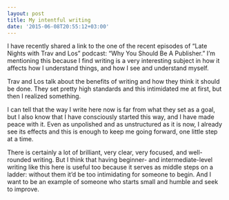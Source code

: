 ```yaml
---
layout: post
title: My intentful writing
date: '2015-06-08T20:55:12+03:00'
---
```

I have recently shared a link to the one of the recent episodes of “Late
Nights with Trav and Los” podcast: “Why You Should Be A Publisher.” I’m
mentioning this because I find writing is a very interesting subject in
how it affects how I understand things, and how I see and understand
myself.

Trav and Los talk about the benefits of writing and how they think it
should be done. They set pretty high standards and this intimidated me
at first, but then I realized something.

I can tell that the way I write here now is far from what they set as a
goal, but I also know that I have consciously started this way, and I
have made peace with it. Even as unpolished and as unstructured as it is
now, I already see its effects and this is enough to keep me going
forward, one little step at a time.

There is certainly a lot of brilliant, very clear, very focused, and
well-rounded writing. But I think that having beginner- and
intermediate-level writing like this here is useful too because it
serves as middle steps on a ladder: without them it’d be too
intimidating for someone to begin. And I want to be an example of
someone who starts small and humble and seek to improve.
